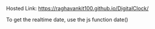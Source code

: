 Hosted Link: https://raghavankit100.github.io/DigitalClock/

To get the realtime date, use the js function date()
